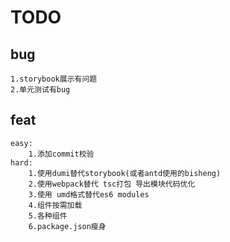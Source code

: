 # TODO

## bug

    1.storybook展示有问题
    2.单元测试有bug

## feat

    easy:
        1.添加commit校验
    hard:
        1.使用dumi替代storybook(或者antd使用的bisheng)
        2.使用webpack替代 tsc打包 导出模块代码优化
        3.使用 umd格式替代es6 modules
        4.组件按需加载
        5.各种组件
        6.package.json瘦身

